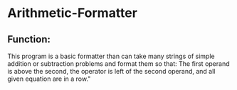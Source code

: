 # Arithmetic-Formatter

<h2>Function:</h2>
<p>This program is a basic formatter than can take many strings of simple addition or subtraction problems and format them so that: The first operand is above the second, the operator is left of the second operand, and all given equation are in a row."
</p>
